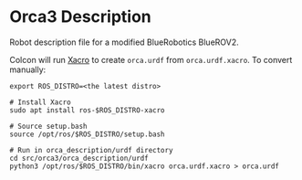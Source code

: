 # Orca3 Description

Robot description file for a modified BlueRobotics BlueROV2.

Colcon will run [Xacro](https://index.ros.org/r/xacro/github-ros-xacro/) to create `orca.urdf` from `orca.urdf.xacro`.
To convert manually:

~~~
export ROS_DISTRO=<the latest distro>

# Install Xacro
sudo apt install ros-$ROS_DISTRO-xacro

# Source setup.bash
source /opt/ros/$ROS_DISTRO/setup.bash

# Run in orca_description/urdf directory
cd src/orca3/orca_description/urdf
python3 /opt/ros/$ROS_DISTRO/bin/xacro orca.urdf.xacro > orca.urdf
~~~